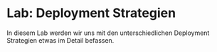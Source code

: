 # Lab: Deployment Strategien

In diesem Lab werden wir uns mit den unterschiedlichen Deployment Strategien etwas im Detail befassen.